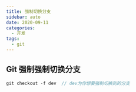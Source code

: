 ```yaml
---
title: 强制切换分支
sidebar: auto
date: 2020-09-11
categories:
  - 开发
tags:
  - git
---
```


## Git 强制强制切换分支

```javascript
git checkout -f dev  // dev为你想要强制切换到的分支
```
